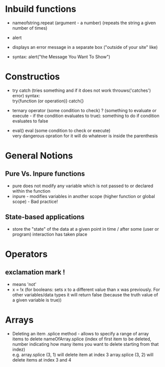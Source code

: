 # Inbuild functions

* nameofstring.repeat (argument - a number) (repeats the string a given number of times)

* alert
 * displays an error message in a separate box ("outside of your site" like)
 * syntax: alert("the Message You Want To Show")

# Constructios

* try catch (tries something and if it does not work throuws('catches') error)
syntax:  
try{function (or operation)}
catch{}

* ternary operator
(some condition to check) ?  (something to evaluate or execute - if the condition evaluates to true): something to do if condition evaluates to false

* eval()
eval (some condition to check or execute)  
very dangerous opration for it will do whatever is inside the parenthesis

# General Notions

## Pure Vs. Inpure functions
 * pure does not modify any variable which is not passed to or declared within the function
 * inpure - modifies variables in another scope (higher function or global scope) - Bad practice!

## State-based applications
* store the "state" of the data at a given point in time / after some (user or program) interaction has taken place

# Operators

## exclamation mark !
 * means 'not'
 * x = !x (for booleans: sets x to a different value than x was previously. For other variables/data types it will return false (because the truth value of a given variable is true))

# Arrays

* Deleting an item .splice method - allows to specify a range of array items to delete
nameOfArray.splice (index of first item to be deleted, number indicating how many items you want to delete starting from that indez)  
e.g. array.splice (3, 1) will delete item at index 3
array.splice (3, 2) will delete items at index 3 and 4